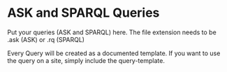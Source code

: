 ASK and SPARQL Queries
======================

Put your queries (ASK and SPARQL) here.
The file extension needs to be .ask (ASK) or .rq (SPARQL)

Every Query will be created as a documented template. If you want to use the query on a site, simply include the query-template.